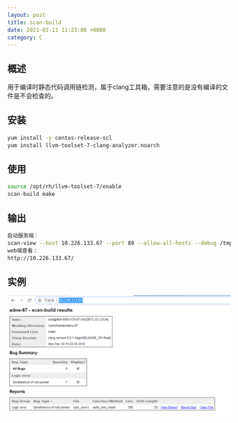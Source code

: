 ```yaml
---
layout: post
title: scan-build
date: 2021-02-11 11:23:00 +0800
category: C
---
```


## 概述
用于编译时静态代码调用链检测，属于clang工具箱，需要注意的是没有编译的文件是不会检查的。

## 安装
```bash
yum install -y centos-release-scl
yum install llvm-toolset-7-clang-analyzer.noarch
```

## 使用
```bash
source /opt/rh/llvm-toolset-7/enable
scan-build make
```

## 输出
```bash
启动服务端：
scan-view --host 10.226.133.67 --port 80 --allow-all-hosts --debug /tmp/scan-build-2019-12-30-102229-97575-1
web端查看：
http://10.226.133.67/
```

## 实例

![scan-build.png](/public/img/scan-build.png)

